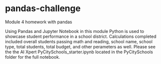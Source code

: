 # pandas-challenge
Module 4 homework with pandas

Using Pandas and Jupyter Notebook in this module Python is used to showcase student performance in a school district. Calculations completed included overall students passing math and reading, school name, school type, total students, total budget, and other perameters as well. Please see the the AI Xpert PyCitySchools_starter.ipynb located in the PyCitySchools folder for the full notebook. 
